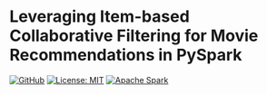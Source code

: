 # Leveraging Item-based Collaborative Filtering for Movie Recommendations in PySpark

[![GitHub](https://badgen.net/badge/icon/GitHub?icon=github&color=black&label)](https://github.com/MaxineXiong)
[![License: MIT](https://img.shields.io/badge/License-MIT-yellow.svg)](https://opensource.org/licenses/MIT)
[![Apache Spark](https://img.shields.io/static/v1?label=&message=Apache+Spark&color=%23000000&logo=Apache+Spark&logoColor=%23E25A1C)](https://spark.apache.org/)

<br>
